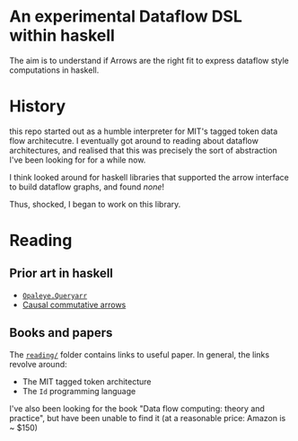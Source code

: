 # An experimental Dataflow DSL within haskell

The aim is to understand if Arrows are the right fit to express dataflow
style computations in haskell.

# History
this repo started out as a humble interpreter for MIT's tagged token data flow architecutre.
I eventually got around to reading about dataflow architectures, and realised
that this was precisely the sort of abstraction I've been looking for for a while
now. 

I think looked around for haskell libraries that supported the arrow interface
to build dataflow graphs, and found _none_!

Thus, shocked, I began to work on this library.

# Reading
## Prior art in haskell
- [`Opaleye.Queryarr`](http://hackage.haskell.org/package/opaleye-0.6.7003.1/docs/Opaleye-Internal-QueryArr.html)
- [Causal commutative arrows](http://haskell.cs.yale.edu/wp-content/uploads/2012/06/FromJFP.pdf)

## Books and papers
The [`reading/`](reading/) folder contains links to useful paper. In general,
the links revolve around:

- The MIT tagged token architecture
- The `Id` programming language

I've also been looking for the book "Data flow computing: theory and practice",
but have been unable to find it (at a reasonable price: Amazon is ~ $150) 

